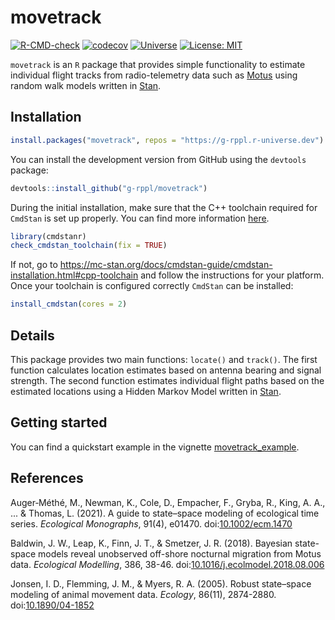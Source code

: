# movetrack

<!-- badges: start -->
[![R-CMD-check](https://github.com/g-rppl/movetrack/workflows/R-CMD-check/badge.svg)](https://github.com/g-rppl/movetrack/actions)
[![codecov](https://codecov.io/gh/g-rppl/movetrack/branch/main/graph/badge.svg)](https://app.codecov.io/gh/g-rppl/movetrack)
[![Universe](https://g-rppl.r-universe.dev/badges/movetrack)](https://g-rppl.r-universe.dev/movetrack)
[![License: MIT](https://img.shields.io/badge/License-MIT-green.svg)](https://github.com/g-rppl/movetrack/blob/main/LICENSE)
<!-- badges: end -->

`movetrack` is an `R` package that provides simple functionality to estimate individual flight tracks from radio-telemetry data such as [Motus](https://motus.org/) using random walk models written in [Stan](https://mc-stan.org/).

## Installation

```r
install.packages("movetrack", repos = "https://g-rppl.r-universe.dev")
```

You can install the development version from GitHub using the `devtools` package:

```r
devtools::install_github("g-rppl/movetrack")
```

During the initial installation, make sure that the C++ toolchain required for `CmdStan` is set up properly. You can find more information [here](https://mc-stan.org/cmdstanr/articles/cmdstanr.html).

```r
library(cmdstanr)
check_cmdstan_toolchain(fix = TRUE)
```

If not, go to <https://mc-stan.org/docs/cmdstan-guide/cmdstan-installation.html#cpp-toolchain> and follow the instructions for your platform. Once your toolchain is configured correctly `CmdStan` can be installed:

```r
install_cmdstan(cores = 2)
```

## Details

This package provides two main functions: `locate()` and `track()`. The first function calculates location estimates based on antenna bearing and signal strength. The second function estimates individual flight paths based on the estimated locations using a Hidden Markov Model written in [Stan](https://mc-stan.org/).

## Getting started
    
You can find a quickstart example in the vignette [movetrack_example](https://g-rppl.github.io/movetrack/articles/movetrack_example.html).

## References

Auger‐Méthé, M., Newman, K., Cole, D., Empacher, F., Gryba, R., King, A. A., ... & Thomas, L. (2021). A guide to state–space modeling of ecological time series. *Ecological Monographs*, 91(4), e01470. doi:[10.1002/ecm.1470](https://doi.org/10.1002/ecm.1470)

Baldwin, J. W., Leap, K., Finn, J. T., & Smetzer, J. R. (2018). Bayesian state-space models reveal unobserved off-shore nocturnal migration from Motus data. *Ecological Modelling*, 386, 38-46. doi:[10.1016/j.ecolmodel.2018.08.006](https://doi.org/10.1016/j.ecolmodel.2018.08.006)

Jonsen, I. D., Flemming, J. M., & Myers, R. A. (2005). Robust state–space modeling of animal movement data. *Ecology*, 86(11), 2874-2880. doi:[10.1890/04-1852](https://doi.org/10.1890/04-1852)

